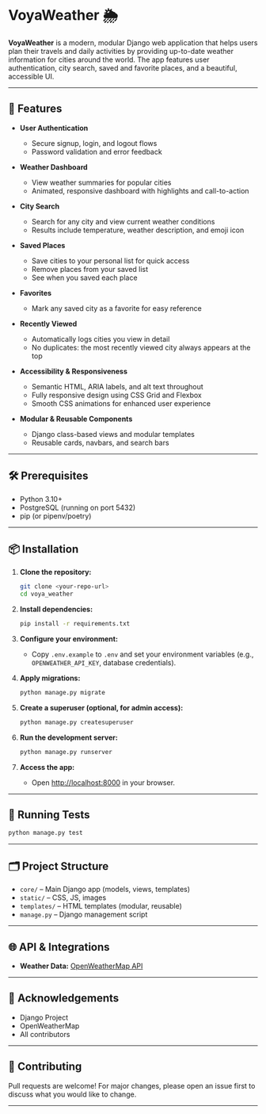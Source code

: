 # VoyaWeather 🌦️

**VoyaWeather** is a modern, modular Django web application that helps users plan their travels and daily activities by providing up-to-date weather information for cities around the world. The app features user authentication, city search, saved and favorite places, and a beautiful, accessible UI.

---

## 🚀 Features

- **User Authentication**
  - Secure signup, login, and logout flows
  - Password validation and error feedback

- **Weather Dashboard**
  - View weather summaries for popular cities
  - Animated, responsive dashboard with highlights and call-to-action

- **City Search**
  - Search for any city and view current weather conditions
  - Results include temperature, weather description, and emoji icon

- **Saved Places**
  - Save cities to your personal list for quick access
  - Remove places from your saved list
  - See when you saved each place

- **Favorites**
  - Mark any saved city as a favorite for easy reference

- **Recently Viewed**
  - Automatically logs cities you view in detail
  - No duplicates: the most recently viewed city always appears at the top

- **Accessibility & Responsiveness**
  - Semantic HTML, ARIA labels, and alt text throughout
  - Fully responsive design using CSS Grid and Flexbox
  - Smooth CSS animations for enhanced user experience

- **Modular & Reusable Components**
  - Django class-based views and modular templates
  - Reusable cards, navbars, and search bars

---

## 🛠️ Prerequisites

- Python 3.10+
- PostgreSQL (running on port 5432)
- pip (or pipenv/poetry)

---

## 📦 Installation

1. **Clone the repository:**
   ```bash
   git clone <your-repo-url>
   cd voya_weather
   ```

2. **Install dependencies:**
   ```bash
   pip install -r requirements.txt
   ```

3. **Configure your environment:**
   - Copy `.env.example` to `.env` and set your environment variables (e.g., `OPENWEATHER_API_KEY`, database credentials).

4. **Apply migrations:**
   ```bash
   python manage.py migrate
   ```

5. **Create a superuser (optional, for admin access):**
   ```bash
   python manage.py createsuperuser
   ```

6. **Run the development server:**
   ```bash
   python manage.py runserver
   ```

7. **Access the app:**
   - Open [http://localhost:8000](http://localhost:8000) in your browser.

---

## 🧪 Running Tests

```bash
python manage.py test
```

---

## 🗂️ Project Structure

- `core/` – Main Django app (models, views, templates)
- `static/` – CSS, JS, images
- `templates/` – HTML templates (modular, reusable)
- `manage.py` – Django management script

---

## 🌐 API & Integrations

- **Weather Data:** [OpenWeatherMap API](https://openweathermap.org/api)

---

## 🙏 Acknowledgements

- Django Project
- OpenWeatherMap
- All contributors

---

## 📣 Contributing

Pull requests are welcome! For major changes, please open an issue first to discuss what you would like to change.

---